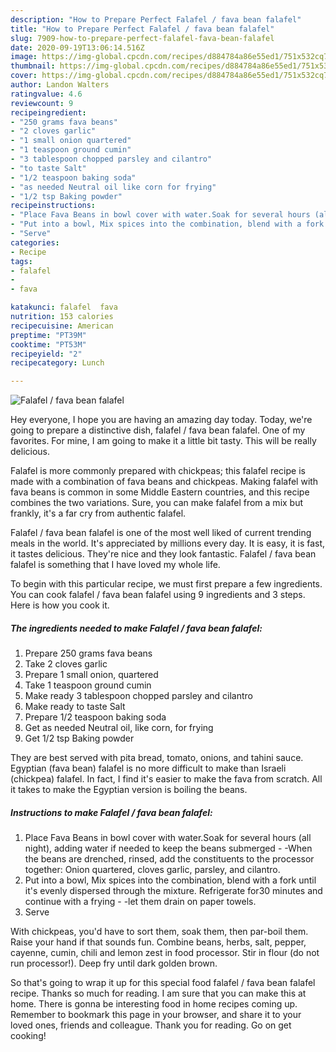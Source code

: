 ```yaml
---
description: "How to Prepare Perfect Falafel / fava bean falafel"
title: "How to Prepare Perfect Falafel / fava bean falafel"
slug: 7909-how-to-prepare-perfect-falafel-fava-bean-falafel
date: 2020-09-19T13:06:14.516Z
image: https://img-global.cpcdn.com/recipes/d884784a86e55ed1/751x532cq70/falafel-fava-bean-falafel-recipe-main-photo.jpg
thumbnail: https://img-global.cpcdn.com/recipes/d884784a86e55ed1/751x532cq70/falafel-fava-bean-falafel-recipe-main-photo.jpg
cover: https://img-global.cpcdn.com/recipes/d884784a86e55ed1/751x532cq70/falafel-fava-bean-falafel-recipe-main-photo.jpg
author: Landon Walters
ratingvalue: 4.6
reviewcount: 9
recipeingredient:
- "250 grams fava beans"
- "2 cloves garlic"
- "1 small onion quartered"
- "1 teaspoon ground cumin"
- "3 tablespoon chopped parsley and cilantro"
- "to taste Salt"
- "1/2 teaspoon baking soda"
- "as needed Neutral oil like corn for frying"
- "1/2 tsp Baking powder"
recipeinstructions:
- "Place Fava Beans in bowl cover with water.Soak for several hours (all night), adding water if needed to keep the beans submerged -When the beans are drenched, rinsed, add the constituents to the processor together: Onion quartered, cloves garlic, parsley, and cilantro."
- "Put into a bowl, Mix spices into the combination, blend with a fork until it&#39;s evenly dispersed through the mixture. Refrigerate for30 minutes and continue with a frying -let them drain on paper towels."
- "Serve"
categories:
- Recipe
tags:
- falafel
- 
- fava

katakunci: falafel  fava 
nutrition: 153 calories
recipecuisine: American
preptime: "PT39M"
cooktime: "PT53M"
recipeyield: "2"
recipecategory: Lunch

---
```



![Falafel / fava bean falafel](https://img-global.cpcdn.com/recipes/d884784a86e55ed1/751x532cq70/falafel-fava-bean-falafel-recipe-main-photo.jpg)

Hey everyone, I hope you are having an amazing day today. Today, we're going to prepare a distinctive dish, falafel / fava bean falafel. One of my favorites. For mine, I am going to make it a little bit tasty. This will be really delicious.

Falafel is more commonly prepared with chickpeas; this falafel recipe is made with a combination of fava beans and chickpeas. Making falafel with fava beans is common in some Middle Eastern countries, and this recipe combines the two variations. Sure, you can make falafel from a mix but frankly, it&#39;s a far cry from authentic falafel.

Falafel / fava bean falafel is one of the most well liked of current trending meals in the world. It's appreciated by millions every day. It is easy, it is fast, it tastes delicious. They're nice and they look fantastic. Falafel / fava bean falafel is something that I have loved my whole life.


To begin with this particular recipe, we must first prepare a few ingredients. You can cook falafel / fava bean falafel using 9 ingredients and 3 steps. Here is how you cook it.

<!--inarticleads1-->

##### The ingredients needed to make Falafel / fava bean falafel:

1. Prepare 250 grams fava beans
1. Take 2 cloves garlic
1. Prepare 1 small onion, quartered
1. Take 1 teaspoon ground cumin
1. Make ready 3 tablespoon chopped parsley and cilantro
1. Make ready to taste Salt
1. Prepare 1/2 teaspoon baking soda
1. Get as needed Neutral oil, like corn, for frying
1. Get 1/2 tsp Baking powder


They are best served with pita bread, tomato, onions, and tahini sauce. Egyptian (fava bean) falafel is no more difficult to make than Israeli (chickpea) falafel. In fact, I find it&#39;s easier to make the fava from scratch. All it takes to make the Egyptian version is boiling the beans. 

<!--inarticleads2-->

##### Instructions to make Falafel / fava bean falafel:

1. Place Fava Beans in bowl cover with water.Soak for several hours (all night), adding water if needed to keep the beans submerged - -When the beans are drenched, rinsed, add the constituents to the processor together: Onion quartered, cloves garlic, parsley, and cilantro.
1. Put into a bowl, Mix spices into the combination, blend with a fork until it&#39;s evenly dispersed through the mixture. Refrigerate for30 minutes and continue with a frying - -let them drain on paper towels.
1. Serve


With chickpeas, you&#39;d have to sort them, soak them, then par-boil them. Raise your hand if that sounds fun. Combine beans, herbs, salt, pepper, cayenne, cumin, chili and lemon zest in food processor. Stir in flour (do not run processor!). Deep fry until dark golden brown. 

So that's going to wrap it up for this special food falafel / fava bean falafel recipe. Thanks so much for reading. I am sure that you can make this at home. There is gonna be interesting food in home recipes coming up. Remember to bookmark this page in your browser, and share it to your loved ones, friends and colleague. Thank you for reading. Go on get cooking!
